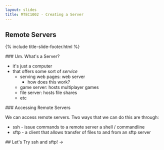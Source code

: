 ```yaml
---
layout: slides
title: MTEC1002 - Creating a Server
---
```

<section markdown="block" class="title-slide">

# Remote Servers

{% include title-slide-footer.html %}
</section>

<section markdown="block">
### Um.  What's a Server?

* it's just a computer
* that offers some sort of _service_
	* serving web pages: web server
		* how does this work?
	* game server: hosts multiplayer games
	* file server: hosts file shares
	* etc
</section>

<section markdown="block">
### Accessing Remote Servers

We can access remote servers.  Two ways that we can do this are through:

* ssh - issue commands to a remote server a shell / commandline 
* sftp - a client that allows transfer of files to and from an sftp server
</section>

<section markdown="block">
## Let's Try ssh and sftp! &rarr;
</section>
